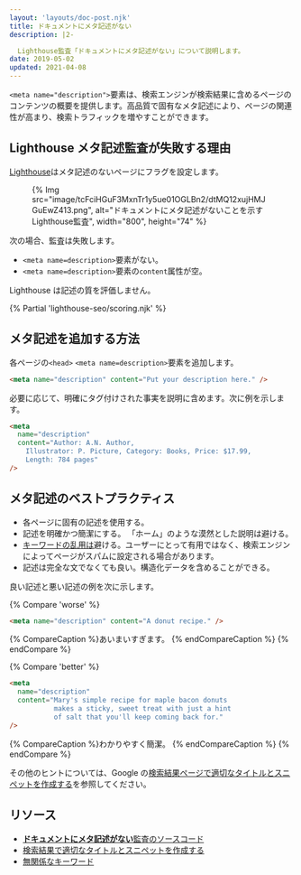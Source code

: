 ```yaml
---
layout: 'layouts/doc-post.njk'
title: ドキュメントにメタ記述がない
description: |2-

  Lighthouse監査「ドキュメントにメタ記述がない」について説明します。
date: 2019-05-02
updated: 2021-04-08
---
```


`<meta name="description">`要素は、検索エンジンが検索結果に含めるページのコンテンツの概要を提供します。高品質で固有なメタ記述により、ページの関連性が高まり、検索トラフィックを増やすことができます。

## Lighthouse メタ記述監査が失敗する理由

[Lighthouse](https://developers.google.com/web/tools/lighthouse/)はメタ記述のないページにフラグを設定します。

<figure>{% Img src="image/tcFciHGuF3MxnTr1y5ue01OGLBn2/dtMQ12xujHMJGuEwZ413.png", alt="ドキュメントにメタ記述がないことを示すLighthouse監査", width="800", height="74" %}</figure>

次の場合、監査は失敗します。

- `<meta name=description>`要素がない。
- `<meta name=description>`要素の`content`属性が空。

Lighthouse は記述の質を評価しません。

{% Partial 'lighthouse-seo/scoring.njk' %}

## メタ記述を追加する方法

各ページの`<head>` `<meta name=description>`要素を追加します。

```html
<meta name="description" content="Put your description here." />
```

必要に応じて、明確にタグ付けされた事実を説明に含めます。次に例を示します。

```html
<meta
  name="description"
  content="Author: A.N. Author,
    Illustrator: P. Picture, Category: Books, Price: $17.99,
    Length: 784 pages"
/>
```

## メタ記述のベストプラクティス

- 各ページに固有の記述を使用する。
- 記述を明確かつ簡潔にする。 「ホーム」のような漠然とした説明は避ける。
- [キーワードの乱用は](https://support.google.com/webmasters/answer/66358)避ける。ユーザーにとって有用ではなく、検索エンジンによってページがスパムに設定される場合があります。
- 記述は完全な文でなくても良い。構造化データを含めることができる。

良い記述と悪い記述の例を次に示します。

{% Compare 'worse' %}

```html
<meta name="description" content="A donut recipe." />
```

{% CompareCaption %}あいまいすぎます。 {% endCompareCaption %} {% endCompare %}

{% Compare 'better' %}

```html
<meta
  name="description"
  content="Mary's simple recipe for maple bacon donuts
           makes a sticky, sweet treat with just a hint
           of salt that you'll keep coming back for."
/>
```

{% CompareCaption %}わかりやすく簡潔。 {% endCompareCaption %} {% endCompare %}

その他のヒントについては、Google の[検索結果ページで適切なタイトルとスニペットを作成する](https://support.google.com/webmasters/answer/35624#1)を参照してください。

## リソース

- [**ドキュメントにメタ記述がない**監査のソースコード](https://github.com/GoogleChrome/lighthouse/blob/master/lighthouse-core/audits/seo/meta-description.js)
- [検索結果で適切なタイトルとスニペットを作成する](https://support.google.com/webmasters/answer/35624#1)
- [無関係なキーワード](https://support.google.com/webmasters/answer/66358)
